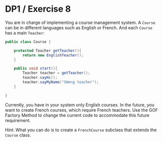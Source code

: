 # DP1 / Exercise 8

You are in charge of implementing a course management system. A `Course` can be in different languages such as English or French. And each `Course` has a main `Teacher`:

```java
public class Course {

    protected Teacher getTeacher(){
        return new EnglishTeacher();
    }

    public void start(){
        Teacher teacher = getTeacher();
        teacher.sayHi();
        teacher.sayMyName("SWeng teacher");
    }

}
```

Currently, you have in your system only English courses. In the future, you want to create French courses, which require French teachers. Use the GOF Factory Method to change the current code to accommodate this future requirement. 

Hint: What you can do is to create a `FrenchCourse` subclass that extends the `Course` class. 